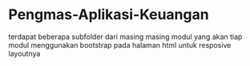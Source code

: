 # Pengmas-Aplikasi-Keuangan

terdapat beberapa subfolder dari masing masing modul yang akan
tiap modul menggunakan bootstrap pada halaman html untuk resposive layoutnya
